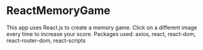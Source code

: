 # ReactMemoryGame

This app uses React.js to create a memory game. Click on a different image every time to increase your score. 
Packages used: axios, react, react-dom, react-router-dom, react-scripts


